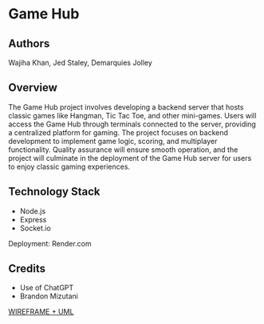 # Game Hub

## Authors

Wajiha Khan, Jed Staley, Demarquies Jolley

## Overview

The Game Hub project involves developing a backend server that hosts classic games like Hangman, Tic Tac Toe, and other mini-games. Users will access the Game Hub through terminals connected to the server, providing a centralized platform for gaming. The project focuses on backend development to implement game logic, scoring, and multiplayer functionality. Quality assurance will ensure smooth operation, and the project will culminate in the deployment of the Game Hub server for users to enjoy classic gaming experiences.

## Technology Stack

- Node.js
- Express
- Socket.io

Deployment: Render.com

## Credits

- Use of ChatGPT
- Brandon Mizutani

[WIREFRAME + UML](https://www.figma.com/board/r3QEX5DV1n9hy9tveqkuVb/Cloud-Game?node-id=0-1&t=HZrGRSTxIlQsR4XD-0)
